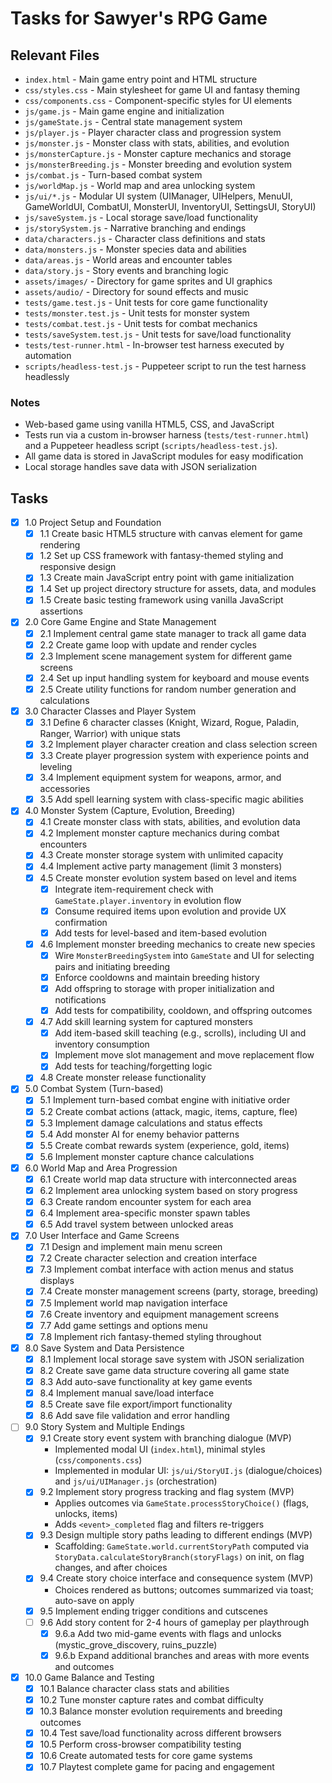 # Tasks for Sawyer's RPG Game

## Relevant Files

- `index.html` - Main game entry point and HTML structure
- `css/styles.css` - Main stylesheet for game UI and fantasy theming
- `css/components.css` - Component-specific styles for UI elements
- `js/game.js` - Main game engine and initialization
- `js/gameState.js` - Central state management system
- `js/player.js` - Player character class and progression system
- `js/monster.js` - Monster class with stats, abilities, and evolution
- `js/monsterCapture.js` - Monster capture mechanics and storage
- `js/monsterBreeding.js` - Monster breeding and evolution system
- `js/combat.js` - Turn-based combat system
- `js/worldMap.js` - World map and area unlocking system
- `js/ui/*.js` - Modular UI system (UIManager, UIHelpers, MenuUI, GameWorldUI, CombatUI, MonsterUI, InventoryUI, SettingsUI, StoryUI)
- `js/saveSystem.js` - Local storage save/load functionality
- `js/storySystem.js` - Narrative branching and endings
- `data/characters.js` - Character class definitions and stats
- `data/monsters.js` - Monster species data and abilities
- `data/areas.js` - World areas and encounter tables
- `data/story.js` - Story events and branching logic
- `assets/images/` - Directory for game sprites and UI graphics
- `assets/audio/` - Directory for sound effects and music
- `tests/game.test.js` - Unit tests for core game functionality
- `tests/monster.test.js` - Unit tests for monster system
- `tests/combat.test.js` - Unit tests for combat mechanics
- `tests/saveSystem.test.js` - Unit tests for save/load functionality
- `tests/test-runner.html` - In-browser test harness executed by automation
- `scripts/headless-test.js` - Puppeteer script to run the test harness headlessly

### Notes

- Web-based game using vanilla HTML5, CSS, and JavaScript
- Tests run via a custom in-browser harness (`tests/test-runner.html`) and a Puppeteer headless script (`scripts/headless-test.js`).
- All game data is stored in JavaScript modules for easy modification
- Local storage handles save data with JSON serialization

## Tasks

- [x] 1.0 Project Setup and Foundation
  - [x] 1.1 Create basic HTML5 structure with canvas element for game rendering
  - [x] 1.2 Set up CSS framework with fantasy-themed styling and responsive design
  - [x] 1.3 Create main JavaScript entry point with game initialization
  - [x] 1.4 Set up project directory structure for assets, data, and modules
  - [x] 1.5 Create basic testing framework using vanilla JavaScript assertions

- [x] 2.0 Core Game Engine and State Management
  - [x] 2.1 Implement central game state manager to track all game data
  - [x] 2.2 Create game loop with update and render cycles
  - [x] 2.3 Implement scene management system for different game screens
  - [x] 2.4 Set up input handling system for keyboard and mouse events
  - [x] 2.5 Create utility functions for random number generation and calculations

- [x] 3.0 Character Classes and Player System
  - [x] 3.1 Define 6 character classes (Knight, Wizard, Rogue, Paladin, Ranger, Warrior) with unique stats
  - [x] 3.2 Implement player character creation and class selection screen
  - [x] 3.3 Create player progression system with experience points and leveling
  - [x] 3.4 Implement equipment system for weapons, armor, and accessories
  - [x] 3.5 Add spell learning system with class-specific magic abilities

- [x] 4.0 Monster System (Capture, Evolution, Breeding)
  - [x] 4.1 Create monster class with stats, abilities, and evolution data
  - [x] 4.2 Implement monster capture mechanics during combat encounters
  - [x] 4.3 Create monster storage system with unlimited capacity
  - [x] 4.4 Implement active party management (limit 3 monsters)
  - [x] 4.5 Create monster evolution system based on level and items
    - [x] Integrate item-requirement check with `GameState.player.inventory` in evolution flow
    - [x] Consume required items upon evolution and provide UX confirmation
    - [x] Add tests for level-based and item-based evolution
  - [x] 4.6 Implement monster breeding mechanics to create new species
    - [x] Wire `MonsterBreedingSystem` into `GameState` and UI for selecting pairs and initiating breeding
    - [x] Enforce cooldowns and maintain breeding history
    - [x] Add offspring to storage with proper initialization and notifications
    - [x] Add tests for compatibility, cooldown, and offspring outcomes
  - [x] 4.7 Add skill learning system for captured monsters
    - [x] Add item-based skill teaching (e.g., scrolls), including UI and inventory consumption
    - [x] Implement move slot management and move replacement flow
    - [x] Add tests for teaching/forgetting logic
  - [x] 4.8 Create monster release functionality

- [x] 5.0 Combat System (Turn-based)
  - [x] 5.1 Implement turn-based combat engine with initiative order
  - [x] 5.2 Create combat actions (attack, magic, items, capture, flee)
  - [x] 5.3 Implement damage calculations and status effects
  - [x] 5.4 Add monster AI for enemy behavior patterns
  - [x] 5.5 Create combat rewards system (experience, gold, items)
  - [x] 5.6 Implement monster capture chance calculations

- [x] 6.0 World Map and Area Progression
  - [x] 6.1 Create world map data structure with interconnected areas
  - [x] 6.2 Implement area unlocking system based on story progress
  - [x] 6.3 Create random encounter system for each area
  - [x] 6.4 Implement area-specific monster spawn tables
  - [x] 6.5 Add travel system between unlocked areas

- [x] 7.0 User Interface and Game Screens
  - [x] 7.1 Design and implement main menu screen
  - [x] 7.2 Create character selection and creation interface
  - [x] 7.3 Implement combat interface with action menus and status displays
  - [x] 7.4 Create monster management screens (party, storage, breeding)
  - [x] 7.5 Implement world map navigation interface
  - [x] 7.6 Create inventory and equipment management screens
  - [x] 7.7 Add game settings and options menu
  - [x] 7.8 Implement rich fantasy-themed styling throughout

- [x] 8.0 Save System and Data Persistence
  - [x] 8.1 Implement local storage save system with JSON serialization
  - [x] 8.2 Create save game data structure covering all game state
  - [x] 8.3 Add auto-save functionality at key game events
  - [x] 8.4 Implement manual save/load interface
  - [x] 8.5 Create save file export/import functionality
  - [x] 8.6 Add save file validation and error handling

- [ ] 9.0 Story System and Multiple Endings
  - [x] 9.1 Create story event system with branching dialogue (MVP)
    - Implemented modal UI (`index.html`), minimal styles (`css/components.css`)
    - Implemented in modular UI: `js/ui/StoryUI.js` (dialogue/choices) and `js/ui/UIManager.js` (orchestration)
  - [x] 9.2 Implement story progress tracking and flag system (MVP)
    - Applies outcomes via `GameState.processStoryChoice()` (flags, unlocks, items)
    - Adds `<event>_completed` flag and filters re-triggers
  - [x] 9.3 Design multiple story paths leading to different endings (MVP)
    - Scaffolding: `GameState.world.currentStoryPath` computed via `StoryData.calculateStoryBranch(storyFlags)` on init, on flag changes, and after choices
  - [x] 9.4 Create story choice interface and consequence system (MVP)
    - Choices rendered as buttons; outcomes summarized via toast; auto-save on apply
  - [x] 9.5 Implement ending trigger conditions and cutscenes
  - [ ] 9.6 Add story content for 2-4 hours of gameplay per playthrough
    - [x] 9.6.a Add two mid-game events with flags and unlocks (mystic_grove_discovery, ruins_puzzle)
    - [x] 9.6.b Expand additional branches and areas with more events and outcomes

- [x] 10.0 Game Balance and Testing
  - [x] 10.1 Balance character class stats and abilities
  - [x] 10.2 Tune monster capture rates and combat difficulty
  - [x] 10.3 Balance monster evolution requirements and breeding outcomes
  - [x] 10.4 Test save/load functionality across different browsers
  - [x] 10.5 Perform cross-browser compatibility testing
  - [x] 10.6 Create automated tests for core game systems
  - [x] 10.7 Playtest complete game for pacing and engagement